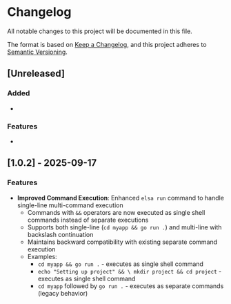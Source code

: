 # Changelog

All notable changes to this project will be documented in this file.

The format is based on [Keep a Changelog](https://keepachangelog.com/en/1.0.0/),
and this project adheres to [Semantic Versioning](https://semver.org/spec/v2.0.0.html).

## [Unreleased]
### Added
- 

### Features
- 

## [1.0.2] - 2025-09-17

### Features
- **Improved Command Execution**: Enhanced `elsa run` command to handle single-line multi-command execution
  - Commands with `&&` operators are now executed as single shell commands instead of separate executions
  - Supports both single-line (`cd myapp && go run .`) and multi-line with backslash continuation
  - Maintains backward compatibility with existing separate command execution
  - Examples:
    - `cd myapp && go run .` - executes as single shell command
    - `echo "Setting up project" && \ mkdir project && cd project` - executes as single shell command
    - `cd myapp` followed by `go run .` - executes as separate commands (legacy behavior)
